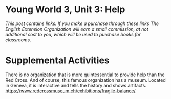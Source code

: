 # Young World 3, Unit 3: Help

*This post contains links. If you make a purchase through these links The English Extension Organization will earn a small commission, at not additional cost to you, which will be used to purchase books for classrooms.*


# Supplemental Activities

There is no organization that is more quintessential to provide help than the Red Cross.  And of course, this famous organization has a museum.  Located in Geneva, it is interactive and tells the history and shows artifacts.  https://www.redcrossmuseum.ch/exhibitions/fragile-balance/

<!--stackedit_data:
eyJoaXN0b3J5IjpbOTgxOTA4NTcwLDE2MjMyODA1NTIsLTMwNz
E4MTk0NCw3MTQ2MDcwMjEsMzA0NDM2MTI4XX0=
-->